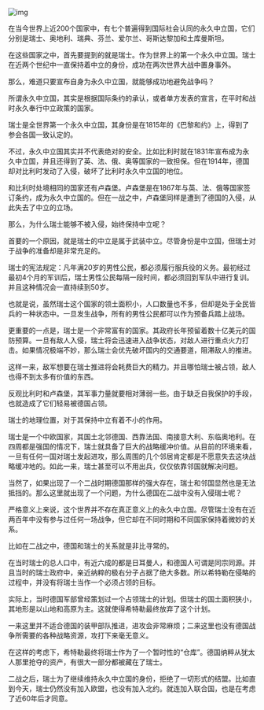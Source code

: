 ![img](http://p1.itc.cn/images01/20200815/c11d79fc94084b6c8e5917eb78ef139e.jpeg) 


在当今世界上近200个国家中，有七个普遍得到国际社会认同的永久中立国，它们分别是瑞士、奥地利、瑞典、芬兰、爱尔兰、哥斯达黎加和土库曼斯坦。

在这些国家之中，首先要提到的就是瑞士。作为世界上的第一个永久中立国。瑞士在近两个世纪中一直保持着中立的身份，成功在两次世界大战中置身事外。

那么，难道只要宣布自身为永久中立国，就能够成功地避免战争吗？

所谓永久中立国，其实是根据国际条约的承认，或者单方发表的宣言，在平时和战时永久奉行中立政策的国家。

瑞士是全世界第一个永久中立国，其身份是在1815年的《巴黎和约》上，得到了参会各国一致认定的。

不过，永久中立国其实并不代表绝对的安全。比如比利时就在1831年宣布成为永久中立国，并且还得到了英、法、俄、奥等国家的一致担保。但在1914年，德国却对比利时发动了入侵，破坏了比利时永久中立国的地位。

和比利时处境相同的国家还有卢森堡。卢森堡是在1867年与英、法、俄等国家签订条约，成为永久中立国的。但在一战之中，卢森堡同样是遭到了德国的入侵，从此失去了中立的立场。

那么，为什么瑞士能够不被入侵，始终保持中立呢？

首要的一个原因，就是瑞士的中立是属于武装中立。尽管身份是中立国，但瑞士对于战争的准备却是非常充足的。

瑞士的宪法规定：凡年满20岁的男性公民，都必须履行服兵役的义务。最初经过最初4个月的军训后，瑞士男性公民每隔一段时间，都必须回到军队中进行复训。并且这种情况会一直持续到50岁。

也就是说，虽然瑞士这个国家的领土面积小，人口数量也不多，但却是处于全民皆兵的一种状态中。一旦发生战争，所有的男性公民都可以作为预备兵踏上战场。

更重要的一点是，瑞士是一个非常富有的国家。其政府长年预留着数十亿美元的国防预算。一旦有敌人入侵，瑞士将会迅速进入战争状态，对敌人进行重点火力打击。如果情况极端不妙，那么瑞士会优先破坏国内的交通要道，阻滞敌人的推进。

这样一来，敌军想要在瑞士推进将会耗费巨大的精力。并且哪怕瑞士被占领，敌人也得不到太多有价值的东西。

反观比利时和卢森堡，其军事力量就要相对薄弱一些。由于缺乏自我保护的手段，也就造成了它们轻易被德国占领。

瑞士的地理位置，对于其保持中立有着不小的作用。

瑞士是一个中欧国家，其国土北邻德国、西靠法国、南接意大利、东临奥地利。在四周都是强国的情况下，瑞士就具备了巨大的战略缓冲价值。从目前的环境来看，一旦有任何一国对瑞士发起进攻，那么周围的几个邻居肯定都是不愿意失去这块战略缓冲地的。如此一来，瑞士甚至可以不用出兵，仅仅依靠邻国就解决问题。

当然了，如果出现了一个二战时期德国那样的强大存在，瑞士和邻国显然也是无法抵挡的。那么这里就出现了一个问题，为什么德国在二战中没有入侵瑞士呢？

严格意义上来说，这个世界并不存在真正意义上的永久中立国。尽管瑞士没有在近两百年中没有参与过任何一场战争，但它却在不同时期和不同国家保持着微妙的关系。

比如在二战之中，德国和瑞士的关系就是非比寻常的。

在当时瑞士的总人口中，有近六成的都是日耳曼人，和德国人可谓是同宗同源。并且当时的瑞士政府中，亲近纳粹的极右分子占据了绝大多数。所以希特勒在侵略的过程中，并没有将瑞士当作一个必须占领的目标。

实际上，当时德国军部曾经策划过一个占领瑞士的计划。但瑞士的国土面积狭小，其地形是以山地和高原为主。这就使得希特勒最终放弃了这个计划。

一来这里并不适合德国的装甲部队推进，进攻会非常麻烦；二来这里也没有德国战争所需要的各种战略资源，攻打下来毫无意义。

在这样的考虑下，希特勒最终将瑞士作为了一个暂时性的“仓库”。德国纳粹从犹太人那里抢夺的资产，有很大一部分都被藏在了瑞士。

二战之后，瑞士为了继续维持永久中立国的身份，拒绝了一切形式的结盟。比如直到今天，瑞士仍然没有加入欧盟，也没有加入北约。就连加入联合国，也是在考虑了近60年后才同意。